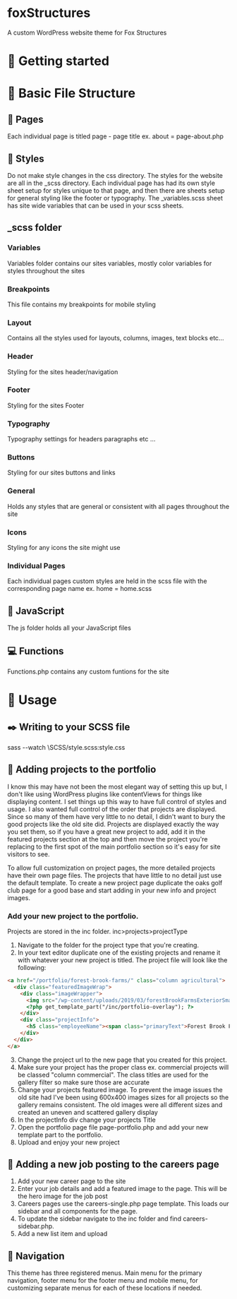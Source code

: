 # foxStructures
A custom WordPress website theme for Fox Structures

# :metal: Getting started

# :open_file_folder: Basic File Structure

## :page_with_curl: Pages

Each individual page is titled page - page title ex. about = page-about.php

## :dancer: Styles

Do not make style changes in the css directory. The styles for the website are all in the \_scss directory. Each individual page has had its own style sheet setup for styles unique to that page, and then there are sheets setup for general styling like the footer or typography. The \_variables.scss sheet has site wide variables that can be used in your scss sheets.

## \_scss folder

### Variables

Variables folder contains our sites variables, mostly color variables for styles throughout the sites

### Breakpoints

This file contains my breakpoints for mobile styling

### Layout

Contains all the styles used for layouts, columns, images, text blocks etc...

### Header

Styling for the sites header/navigation

### Footer

Styling for the sites Footer

### Typography

Typography settings for headers paragraphs etc ...

### Buttons

Styling for our sites buttons and links

### General

Holds any styles that are general or consistent with all pages throughout the site

### Icons

Styling for any icons the site might use

### Individual Pages

Each individual pages custom styles are held in the scss file with the corresponding page name ex. home = home.scss

## :milky_way: JavaScript

The js folder holds all your JavaScript files

## :computer: Functions

Functions.php contains any custom funtions for the site

# :eyes: Usage

## :black_nib: Writing to your SCSS file

sass --watch \SCSS/style.scss:style.css

## :hammer: Adding projects to the portfolio

I know this may have not been the most elegant way of setting this up but, I don't like using WordPress plugins like contentViews for things like displaying content. I set
things up this way to have full control of styles and usage. I also wanted full control of the order that projects are displayed. Since so many of them have very little to no detail,
I didn't want to bury the good projects like the old site did. Projects are displayed exactly the way you set them, so if you have a great new project to add, add it in the featured projects
section at the top and then move the project you're replacing to the first spot of the main portfolio section so it's easy for site visitors to see.

To allow full customization on project pages, the more detailed projects have their own page files. The projects that have little to no detail just use the default template. To create a
new project page duplicate the oaks golf club page for a good base and start adding in your new info and project images.

### Add your new project to the portfolio.

Projects are stored in the inc folder. inc>projects>projectType

1. Navigate to the folder for the project type that you're creating.
2. In your text editor duplicate one of the existing projects and rename it with whatever your new project is titled. The project file will look like the following:
```html  
<a href="/portfolio/forest-brook-farms/" class="column agricultural">
  <div class="featuredImageWrap">
    <div class="imageWrapper">
      <img src="/wp-content/uploads/2019/03/forestBrookFarmsExteriorSmallMedium.jpg" class="image">
      <?php get_template_part("/inc/portfolio-overlay"); ?>
    </div>
    <div class="projectInfo">
      <h5 class="employeeName"><span class="primaryText">Forest Brook Farms</span></h5>
    </div>
  </div>
</a>
```
3. Change the project url to the new page that you created for this project.
4. Make sure your project has the proper class ex. commercial projects will be classed "column commercial". The class titles are used for the gallery filter so make sure those are accurate
5. Change your projects featured image. To prevent the image issues the old site had I've been using 600x400 images sizes for all projects so the gallery remains consistent. The old images
were all different sizes and created an uneven and scattered gallery display
6. In the projectInfo div change your projects Title
7. Open the portfolio page file page-portfolio.php and add your new template part to the portfolio.
8. Upload and enjoy your new project

## :construction: Adding a new job posting to the careers page

1. Add your new career page to the site
2. Enter your job details and add a featured image to the page. This will be the hero image for the job post
3. Careers pages use the careers-single.php page template. This loads our sidebar and all components for the page.
4. To update the sidebar navigate to the inc folder and find careers-sidebar.php.
5. Add a new list item and upload  

## :rocket: Navigation

This theme has three registered menus. Main menu for the primary navigation, footer menu for the footer menu and mobile menu, for customizing separate menus for each of these locations if needed.
